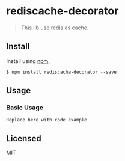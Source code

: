 rediscache-decorator
====================

> This lib use redis as cache.

## Install

Install using [npm][npm-url].

    $ npm install rediscache-decorator --save

## Usage

### Basic Usage

```
Replace here with code example
```

## Licensed
MIT



[homepage]: https://github.com/jiajie8362/autocache-decorator

[npm-url]: https://www.npmjs.com/package/rediscache-decorator
